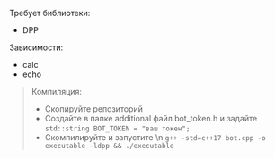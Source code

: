 Требует библиотеки:
- DPP

Зависимости:
- calc
- echo

> Компиляция:
> - Скопируйте репозиторий
> - Создайте в папке additional файл bot_token.h и задайте
 `std::string BOT_TOKEN = "ваш токен";`
> - Скомпилируйте и запустите \n
 `g++ -std=c++17 bot.cpp -o executable -ldpp && ./executable`
